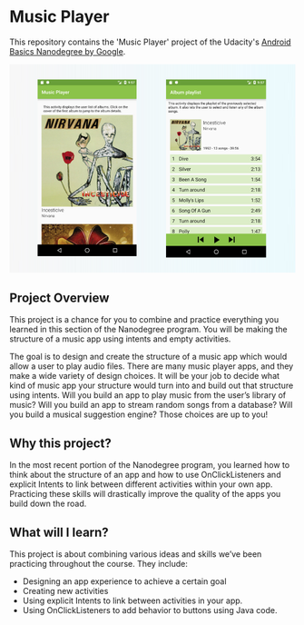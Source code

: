# Music Player
This repository contains the 'Music Player' project of the Udacity's [Android Basics Nanodegree by Google](https://www.udacity.com/course/android-basics-nanodegree-by-google--nd803).

![Music Player cover](https://github.com/miguelangel/android-basics-nanodegree--music-player/raw/master/cover.png)

## Project Overview
This project is a chance for you to combine and practice everything you learned in this section of the Nanodegree program. You will be making the structure of a music app using intents and empty activities.

The goal is to design and create the structure of a music app which would allow a user to play audio files. There are many music player apps, and they make a wide variety of design choices. It will be your job to decide what kind of music app your structure would turn into and build out that structure using intents. Will you build an app to play music from the user’s library of music? Will you build an app to stream random songs from a database? Will you build a musical suggestion engine? Those choices are up to you!

## Why this project?
In the most recent portion of the Nanodegree program, you learned how to think about the structure of an app and how to use OnClickListeners and explicit Intents to link between different activities within your own app. Practicing these skills will drastically improve the quality of the apps you build down the road.

## What will I learn?
This project is about combining various ideas and skills we’ve been practicing throughout the course. They include:

 - Designing an app experience to achieve a certain goal
 - Creating new activities
 - Using explicit Intents to link between activities in your app.
 - Using OnClickListeners to add behavior to buttons using Java code.
